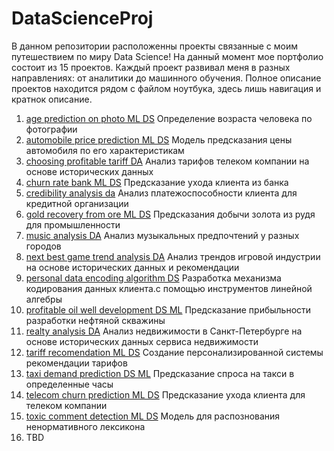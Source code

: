 # DataScienceProj
В данном репозитории расположенны проекты связанные с моим путешествием по миру Data Science!
На данный момент мое портфолио состоит из 15 проектов. Каждый проект развивал меня в разных направлениях: от аналитики до машинного обучения.
Полное описание проектов находится рядом с файлом ноутбука, здесь лишь навигация и кратнок описание. 

1. [age prediction on photo ML DS](https://github.com/Degoosex/DataScienceProj/tree/main/age%20prediction%20on%20photo%20ML.ipynb) 
Определение возраста человека по фотографии
2. [automobile price prediction ML DS](https://github.com/Degoosex/DataScienceProj/tree/main/automobile%20price%20prediction%20ML%20DS)
Модель предсказания цены автомобиля по его характеристикам
3. [choosing profitable tariff DA](https://github.com/Degoosex/DataScienceProj/tree/main/choosing%20profitable%20tariff%20da%20)
Анализ тарифов телеком компании на основе исторических данных
4. [churn rate bank ML DS](https://github.com/Degoosex/DataScienceProj/tree/main/churn%20rate%20bank%20ML%20DS)
Предсказание ухода клиента из банка
5. [credibility analysis da](https://github.com/Degoosex/DataScienceProj/tree/main/credibility%20analysis%20da)
Анализ платежоспособности клиента для кредитной организации 
6. [gold recovery from ore ML DS](https://github.com/Degoosex/DataScienceProj/tree/main/gold%20recovery%20from%20ore%20ML%20DS)
Предсказания добычи золота из рудя для промышленности 
7. [music analysis DA](https://github.com/Degoosex/DataScienceProj/tree/main/music%20analysis%20da)
Анализ музыкальных предпочтений у разных городов 
8. [next best game trend analysis DA](https://github.com/Degoosex/DataScienceProj/tree/main/next%20best%20game%20trend%20analysis)
Анализ трендов игровой индустрии на основе исторических данных и рекомендации
9. [personal data encoding algorithm DS](https://github.com/Degoosex/DataScienceProj/tree/main/personal%20data%20encoding%20algorithm%20DS)
Разработка механизма кодирования данных клиента.с помощью инструментов линейной алгебры
10. [profitable oil well development DS ML](https://github.com/Degoosex/DataScienceProj/tree/main/profitable%20oil%20well%20development%20DS%20ML)
Предсказание прибыльности разработки нефтяной скважины
11. [realty analysis DA](https://github.com/Degoosex/DataScienceProj/tree/main/realty%20analysis%20da)
Анализ недвижимости в Санкт-Петербурге на основе исторических данных сервиса недвижимости
12. [tariff recomendation ML DS](https://github.com/Degoosex/DataScienceProj/tree/main/tariff%20recomendation%20ML%20DS)
Создание персонализированной системы рекомендации тарифов
13. [taxi demand prediction DS ML](https://github.com/Degoosex/DataScienceProj/tree/main/taxi%20demand%20prediction%20DS%20ML)
Предсказание спроса на такси в определенные часы 
14. [telecom churn prediction ML DS](https://github.com/Degoosex/DataScienceProj/tree/main/telecom%20churn%20prediction%20ML%20DS)
Предсказание ухода клиента для телеком компании 
15. [toxic comment detection ML DS](https://github.com/Degoosex/DataScienceProj/tree/main/toxic%20comment%20detection%20ML%20DS)
Модель для распознования ненормативного лексикона
16. TBD